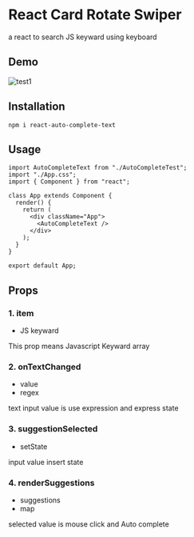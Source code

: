 # React Card Rotate Swiper
a react to search JS keyward using keyboard

## Demo
![test1](https://user-images.githubusercontent.com/62200250/143395141-17821fb1-0e6e-4f60-8620-19cb5b8f7427.gif)




## Installation

```
npm i react-auto-complete-text
```

## Usage
```
import AutoCompleteText from "./AutoCompleteTest";
import "./App.css";
import { Component } from "react";

class App extends Component {
  render() {
    return (
      <div className="App">
        <AutoCompleteText />
      </div>
    );
  }
}

export default App;
```

## Props

### 1. item
- JS keyward

This prop means Javascript Keyward array

### 2. onTextChanged
- value
- regex

text input value is use expression and express state

### 3. suggestionSelected
- setState

input value insert state

### 4. renderSuggestions
- suggestions
- map

selected value is mouse click and Auto complete
